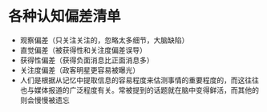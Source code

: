 # 各种认知偏差清单

* 观察偏差（只关注关注的，忽略太多细节，大脑缺陷）
* 直觉偏差（被获得性和关注度偏差误导）
* 获得性偏差（获得负面消息比正面消息多）
* 关注度偏差（政客明星更容易被曝光）
* 人们是根据从记忆中提取信息的容易程度来估测事情的重要程度的，而这往往也与媒体报道的广泛程度有关。常被提到的话题就在脑中变得鲜活，而其他的则会慢慢被遗忘

